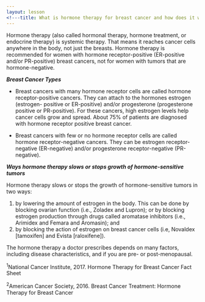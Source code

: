 ```yaml
---
layout: lesson
<!---title: What is hormone therapy for breast cancer and how does it work? <sup>1</sup><sup>,</sup><sup>2</sup>--->
---
```


Hormone therapy (also called hormonal therapy, hormone treatment, or endocrine therapy) is systemic therapy. That means it reaches cancer cells anywhere in the body, not just the breasts. Hormone therapy is recommended for women with hormone receptor-positive (ER-positive and/or PR-positive) breast cancers, not for women with tumors that are hormone-negative. 

***Breast Cancer Types***

* Breast cancers with many hormone receptor cells are called hormone receptor-positive cancers. They can attach to the hormones estrogen (estrogen- positive or ER-positive) and/or progesterone (progesterone positive or PR-positive). For these cancers, high estrogen levels help cancer cells grow and spread. About 75% of patients are diagnosed with hormone receptor positive breast cancer.

* Breast cancers with few or no hormone receptor cells are called hormone receptor-negative cancers. They can be estrogen receptor-negative (ER-negative) and/or progesterone receptor-negative (PR-negative).

***Ways hormone therapy slows or stops growth of hormone-sensitive tumors***

Hormone therapy slows or stops the growth of hormone-sensitive tumors in two ways:

1. by lowering the amount of estrogen in the body. This can be done by blocking ovarian function (i.e., Zoladex and Lupron); or by blocking estrogen production through drugs called aromatase inhibitors (i.e., Arimidex and Femara and Aromasin); and
2. by blocking the action of estrogen on breast cancer cells (i.e, Novaldex [tamoxifen] and Evista [raloxifene]).

The hormone therapy a doctor prescribes depends on many factors, including disease characteristics, and if you are pre- or post-menopausal. 

<sup>1</sup>National Cancer Institute, 2017. Hormone Therapy for Breast Cancer Fact Sheet

<sup>2</sup>American Cancer Society, 2016. Breast Cancer Treatment: Hormone Therapy for Breast Cancer


